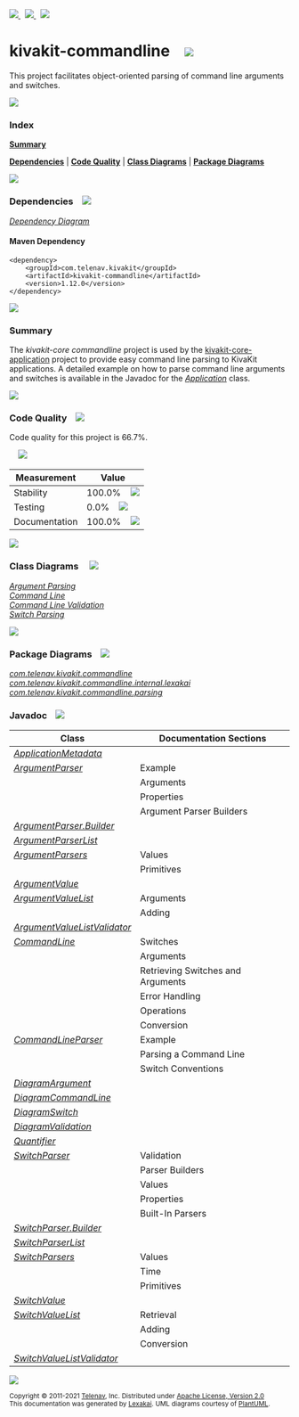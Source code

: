 [//]: # (start-user-text)

<a href="https://www.kivakit.org">
<img src="https://telenav.github.io/telenav-assets/images/icons/web-32.png" srcset="https://telenav.github.io/telenav-assets/images/icons/web-32-2x.png 2x"/>
</a>
&nbsp;
<a href="https://twitter.com/openkivakit">
<img src="https://telenav.github.io/telenav-assets/images/logos/twitter/twitter-32.png" srcset="https://telenav.github.io/telenav-assets/images/logos/twitter/twitter-32-2x.png 2x"/>
</a>
&nbsp;
<a href="https://kivakit.zulipchat.com">
<img src="https://telenav.github.io/telenav-assets/images/logos/zulip/zulip-32.png" srcset="https://telenav.github.io/telenav-assets/images/logos/zulip/zulip-32-2x.png 2x"/>
</a>

[//]: # (end-user-text)

# kivakit-commandline &nbsp;&nbsp; <img src="https://telenav.github.io/telenav-assets/images/icons/command-line-48.png" srcset="https://telenav.github.io/telenav-assets/images/icons/command-line-48-2x.png 2x"/>

This project facilitates object-oriented parsing of command line arguments and switches.

<img src="https://telenav.github.io/telenav-assets/images/separators/horizontal-line-512.png" srcset="https://telenav.github.io/telenav-assets/images/separators/horizontal-line-512-2x.png 2x"/>

### Index

[**Summary**](#summary)  

[**Dependencies**](#dependencies) | [**Code Quality**](#code-quality) | [**Class Diagrams**](#class-diagrams) | [**Package Diagrams**](#package-diagrams)

<img src="https://telenav.github.io/telenav-assets/images/separators/horizontal-line-512.png" srcset="https://telenav.github.io/telenav-assets/images/separators/horizontal-line-512-2x.png 2x"/>

### Dependencies <a name="dependencies"></a> &nbsp;&nbsp; <img src="https://telenav.github.io/telenav-assets/images/icons/dependencies-32.png" srcset="https://telenav.github.io/telenav-assets/images/icons/dependencies-32-2x.png 2x"/>

[*Dependency Diagram*](https://www.kivakit.org/1.12.0/lexakai/kivakit/kivakit-commandline/documentation/diagrams/dependencies.svg)

#### Maven Dependency

    <dependency>
        <groupId>com.telenav.kivakit</groupId>
        <artifactId>kivakit-commandline</artifactId>
        <version>1.12.0</version>
    </dependency>

<img src="https://telenav.github.io/telenav-assets/images/separators/horizontal-line-128.png" srcset="https://telenav.github.io/telenav-assets/images/separators/horizontal-line-128-2x.png 2x"/>

[//]: # (start-user-text)

### Summary <a name = "summary"></a>

The *kivakit-core commandline* project is used by the [kivakit-core-application](../application/README.md) project to provide easy
command line parsing to KivaKit applications. A detailed example on how to parse command line
arguments and switches is available in the Javadoc for the [*Application*](https://telenav.github.io/kivakit/javadoc/kivakit.core.application/com/telenav/kivakit/core/application/Application.html) class.

[//]: # (end-user-text)

<img src="https://telenav.github.io/telenav-assets/images/separators/horizontal-line-128.png" srcset="https://telenav.github.io/telenav-assets/images/separators/horizontal-line-128-2x.png 2x"/>

### Code Quality <a name="code-quality"></a> &nbsp;&nbsp; <img src="https://telenav.github.io/telenav-assets/images/icons/ruler-32.png" srcset="https://telenav.github.io/telenav-assets/images/icons/ruler-32-2x.png 2x"/>

Code quality for this project is 66.7%.  
  
&nbsp; &nbsp; <img src="https://telenav.github.io/telenav-assets/images/meters/meter-70-96.png" srcset="https://telenav.github.io/telenav-assets/images/meters/meter-70-96-2x.png 2x"/>

| Measurement   | Value                                                                                                                                                                                           |
|---------------|-------------------------------------------------------------------------------------------------------------------------------------------------------------------------------------------------|
| Stability     | 100.0%&nbsp; &nbsp; <img src="https://telenav.github.io/telenav-assets/images/meters/meter-100-96.png" srcset="https://telenav.github.io/telenav-assets/images/meters/meter-100-96-2x.png 2x"/> |
| Testing       | 0.0%&nbsp; &nbsp; <img src="https://telenav.github.io/telenav-assets/images/meters/meter-0-96.png" srcset="https://telenav.github.io/telenav-assets/images/meters/meter-0-96-2x.png 2x"/>       |
| Documentation | 100.0%&nbsp; &nbsp; <img src="https://telenav.github.io/telenav-assets/images/meters/meter-100-96.png" srcset="https://telenav.github.io/telenav-assets/images/meters/meter-100-96-2x.png 2x"/> |

<img src="https://telenav.github.io/telenav-assets/images/separators/horizontal-line-128.png" srcset="https://telenav.github.io/telenav-assets/images/separators/horizontal-line-128-2x.png 2x"/>

### Class Diagrams <a name="class-diagrams"></a> &nbsp; &nbsp; <img src="https://telenav.github.io/telenav-assets/images/icons/diagram-40.png" srcset="https://telenav.github.io/telenav-assets/images/icons/diagram-40-2x.png 2x"/>

[*Argument Parsing*](https://www.kivakit.org/1.12.0/lexakai/kivakit/kivakit-commandline/documentation/diagrams/diagram-argument.svg)  
[*Command Line*](https://www.kivakit.org/1.12.0/lexakai/kivakit/kivakit-commandline/documentation/diagrams/diagram-command-line.svg)  
[*Command Line Validation*](https://www.kivakit.org/1.12.0/lexakai/kivakit/kivakit-commandline/documentation/diagrams/diagram-validation.svg)  
[*Switch Parsing*](https://www.kivakit.org/1.12.0/lexakai/kivakit/kivakit-commandline/documentation/diagrams/diagram-switch.svg)

<img src="https://telenav.github.io/telenav-assets/images/separators/horizontal-line-128.png" srcset="https://telenav.github.io/telenav-assets/images/separators/horizontal-line-128-2x.png 2x"/>

### Package Diagrams <a name="package-diagrams"></a> &nbsp;&nbsp; <img src="https://telenav.github.io/telenav-assets/images/icons/box-24.png" srcset="https://telenav.github.io/telenav-assets/images/icons/box-24-2x.png 2x"/>

[*com.telenav.kivakit.commandline*](https://www.kivakit.org/1.12.0/lexakai/kivakit/kivakit-commandline/documentation/diagrams/com.telenav.kivakit.commandline.svg)  
[*com.telenav.kivakit.commandline.internal.lexakai*](https://www.kivakit.org/1.12.0/lexakai/kivakit/kivakit-commandline/documentation/diagrams/com.telenav.kivakit.commandline.internal.lexakai.svg)  
[*com.telenav.kivakit.commandline.parsing*](https://www.kivakit.org/1.12.0/lexakai/kivakit/kivakit-commandline/documentation/diagrams/com.telenav.kivakit.commandline.parsing.svg)

### Javadoc <a name="code-quality"></a> &nbsp;&nbsp; <img src="https://telenav.github.io/telenav-assets/images/icons/books-24.png" srcset="https://telenav.github.io/telenav-assets/images/icons/books-24-2x.png 2x"/>

| Class                                                                                                                                                                      | Documentation Sections            |
|----------------------------------------------------------------------------------------------------------------------------------------------------------------------------|-----------------------------------|
| [*ApplicationMetadata*](https://www.kivakit.org/1.12.0/javadoc/kivakit/kivakit-commandline/com/telenav/kivakit/commandline/ApplicationMetadata.html)                       |                                   |  
| [*ArgumentParser*](https://www.kivakit.org/1.12.0/javadoc/kivakit/kivakit-commandline/com/telenav/kivakit/commandline/ArgumentParser.html)                                 | Example                           |  
|                                                                                                                                                                            | Arguments                         |  
|                                                                                                                                                                            | Properties                        |  
|                                                                                                                                                                            | Argument Parser Builders          |  
| [*ArgumentParser.Builder*](https://www.kivakit.org/1.12.0/javadoc/kivakit/kivakit-commandline/com/telenav/kivakit/commandline/ArgumentParser.Builder.html)                 |                                   |  
| [*ArgumentParserList*](https://www.kivakit.org/1.12.0/javadoc/kivakit/kivakit-commandline/com/telenav/kivakit/commandline/parsing/ArgumentParserList.html)                 |                                   |  
| [*ArgumentParsers*](https://www.kivakit.org/1.12.0/javadoc/kivakit/kivakit-commandline/com/telenav/kivakit/commandline/ArgumentParsers.html)                               | Values                            |  
|                                                                                                                                                                            | Primitives                        |  
| [*ArgumentValue*](https://www.kivakit.org/1.12.0/javadoc/kivakit/kivakit-commandline/com/telenav/kivakit/commandline/ArgumentValue.html)                                   |                                   |  
| [*ArgumentValueList*](https://www.kivakit.org/1.12.0/javadoc/kivakit/kivakit-commandline/com/telenav/kivakit/commandline/ArgumentValueList.html)                           | Arguments                         |  
|                                                                                                                                                                            | Adding                            |  
| [*ArgumentValueListValidator*](https://www.kivakit.org/1.12.0/javadoc/kivakit/kivakit-commandline/com/telenav/kivakit/commandline/parsing/ArgumentValueListValidator.html) |                                   |  
| [*CommandLine*](https://www.kivakit.org/1.12.0/javadoc/kivakit/kivakit-commandline/com/telenav/kivakit/commandline/CommandLine.html)                                       | Switches                          |  
|                                                                                                                                                                            | Arguments                         |  
|                                                                                                                                                                            | Retrieving Switches and Arguments |  
|                                                                                                                                                                            | Error Handling                    |  
|                                                                                                                                                                            | Operations                        |  
|                                                                                                                                                                            | Conversion                        |  
| [*CommandLineParser*](https://www.kivakit.org/1.12.0/javadoc/kivakit/kivakit-commandline/com/telenav/kivakit/commandline/CommandLineParser.html)                           | Example                           |  
|                                                                                                                                                                            | Parsing a Command Line            |  
|                                                                                                                                                                            | Switch Conventions                |  
| [*DiagramArgument*](https://www.kivakit.org/1.12.0/javadoc/kivakit/kivakit-commandline/com/telenav/kivakit/commandline/internal/lexakai/DiagramArgument.html)              |                                   |  
| [*DiagramCommandLine*](https://www.kivakit.org/1.12.0/javadoc/kivakit/kivakit-commandline/com/telenav/kivakit/commandline/internal/lexakai/DiagramCommandLine.html)        |                                   |  
| [*DiagramSwitch*](https://www.kivakit.org/1.12.0/javadoc/kivakit/kivakit-commandline/com/telenav/kivakit/commandline/internal/lexakai/DiagramSwitch.html)                  |                                   |  
| [*DiagramValidation*](https://www.kivakit.org/1.12.0/javadoc/kivakit/kivakit-commandline/com/telenav/kivakit/commandline/internal/lexakai/DiagramValidation.html)          |                                   |  
| [*Quantifier*](https://www.kivakit.org/1.12.0/javadoc/kivakit/kivakit-commandline/com/telenav/kivakit/commandline/Quantifier.html)                                         |                                   |  
| [*SwitchParser*](https://www.kivakit.org/1.12.0/javadoc/kivakit/kivakit-commandline/com/telenav/kivakit/commandline/SwitchParser.html)                                     | Validation                        |  
|                                                                                                                                                                            | Parser Builders                   |  
|                                                                                                                                                                            | Values                            |  
|                                                                                                                                                                            | Properties                        |  
|                                                                                                                                                                            | Built-In Parsers                  |  
| [*SwitchParser.Builder*](https://www.kivakit.org/1.12.0/javadoc/kivakit/kivakit-commandline/com/telenav/kivakit/commandline/SwitchParser.Builder.html)                     |                                   |  
| [*SwitchParserList*](https://www.kivakit.org/1.12.0/javadoc/kivakit/kivakit-commandline/com/telenav/kivakit/commandline/parsing/SwitchParserList.html)                     |                                   |  
| [*SwitchParsers*](https://www.kivakit.org/1.12.0/javadoc/kivakit/kivakit-commandline/com/telenav/kivakit/commandline/SwitchParsers.html)                                   | Values                            |  
|                                                                                                                                                                            | Time                              |  
|                                                                                                                                                                            | Primitives                        |  
| [*SwitchValue*](https://www.kivakit.org/1.12.0/javadoc/kivakit/kivakit-commandline/com/telenav/kivakit/commandline/SwitchValue.html)                                       |                                   |  
| [*SwitchValueList*](https://www.kivakit.org/1.12.0/javadoc/kivakit/kivakit-commandline/com/telenav/kivakit/commandline/SwitchValueList.html)                               | Retrieval                         |  
|                                                                                                                                                                            | Adding                            |  
|                                                                                                                                                                            | Conversion                        |  
| [*SwitchValueListValidator*](https://www.kivakit.org/1.12.0/javadoc/kivakit/kivakit-commandline/com/telenav/kivakit/commandline/parsing/SwitchValueListValidator.html)     |                                   |  

[//]: # (start-user-text)



[//]: # (end-user-text)

<img src="https://telenav.github.io/telenav-assets/images/separators/horizontal-line-512.png" srcset="https://telenav.github.io/telenav-assets/images/separators/horizontal-line-512-2x.png 2x"/>

<sub>Copyright &#169; 2011-2021 [Telenav](https://telenav.com), Inc. Distributed under [Apache License, Version 2.0](LICENSE)</sub>  
<sub>This documentation was generated by [Lexakai](https://lexakai.org). UML diagrams courtesy of [PlantUML](https://plantuml.com).</sub>
